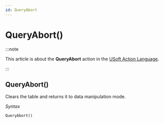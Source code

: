 ```yaml
---
id: QueryAbort
---
```


# QueryAbort()




:::note

This article is about the **QueryAbort** action in the [USoft Action Language](/Task_flow/Action_Language_reference/USoft_Action_Language.md).

:::

## **QueryAbort()**

Clears the table and returns it to data manipulation mode.

*Syntax*

```
QueryAbort()
```

 